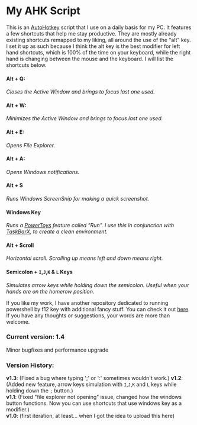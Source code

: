 # My AHK Script
This is an [AutoHotkey](https://www.autohotkey.com/) script that I use on a daily basis for my PC. It features a few shortcuts that help me stay productive. They are mostly already existing shortcuts remapped to my liking, all around the use of the "alt" key. I set it up as such because I think the alt key is the best modifier for left hand shortcuts, which is 100% of the time on your keyboard, while the right hand is changing between the mouse and the keyboard. I will list the shortcuts below.

#### Alt + Q:
*Closes the Active Window and brings to focus last one used.*

#### Alt + W:
*Minimizes the Active Window and brings to focus last one used.*

#### Alt + E:
*Opens File Explorer.*

#### Alt + A:
*Opens Windows notifications.*

#### Alt + S
*Runs Windows ScreenSnip for making a quick screenshot.*

#### Windows Key
*Runs a [PowerToys](https://github.com/microsoft/PowerToys#microsoft-powertoys) feature called "Run". I use this in conjunction with [TaskBarX](https://chrisandriessen.nl/taskbarx), to create a clean environment.*

#### Alt + Scroll
*Horizontal scroll. Scrolling up means left and down means right.*

#### Semicolon + `I`,`J`,`K` & `L` Keys
*Simulates arrow keys while holding down the semicolon. Useful when your hands are on the homerow position.*

If you like my work, I have another repository dedicated to running powershell by f12 key with additional fancy stuff. You can check it out [here](https://github.com/iQuerz/PowerShellAHK#powershellahk). If you have any thoughts or suggestions, your words are more than welcome.


### Current version: 1.4
Minor bugfixes and performance upgrade

### Version History:
**v1.3**: (Fixed a bug where typing ';' or ':' sometimes wouldn't work.)
**v1.2**: (Added new feature, arrow keys simulation with `I`,`J`,`K` and `L` keys while holding down the `;` button.)  
**v1.1**: (Fixed "file explorer not opening" issue, changed how the windows button functions. Now you can use shortcuts that use windows key as a modifier.)  
**v1.0**: (first iteration, at least... when I got the idea to upload this here)
